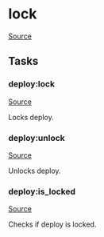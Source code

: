 <!-- DO NOT EDIT THIS FILE! -->
<!-- Instead edit recipe/deploy/lock.php -->
<!-- Then run bin/docgen -->

# lock

[Source](/recipe/deploy/lock.php)



## Tasks

### deploy:lock
[Source](https://github.com/deployphp/deployer/blob/master/recipe/deploy/lock.php#L7)

Locks deploy.




### deploy:unlock
[Source](https://github.com/deployphp/deployer/blob/master/recipe/deploy/lock.php#L20)

Unlocks deploy.




### deploy:is_locked
[Source](https://github.com/deployphp/deployer/blob/master/recipe/deploy/lock.php#L25)

Checks if deploy is locked.




